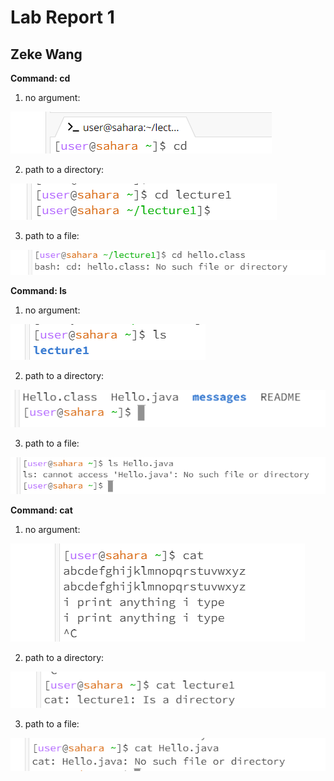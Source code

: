 # Lab Report  1 
## Zeke Wang


**Command: cd**
1. no argument:

![Image](cd1.png)

2. path to a directory:

![Image](cd2.png)

3. path to a file:
   
![Image](cd3.png)


**Command: ls**
1. no argument:

![Image](ls1.png)

2. path to a directory:
   
![Image](ls2.png)

3. path to a file:
   
![Image](ls3.png)

**Command: cat**
1. no argument:
   
![Image](cat1.png)

2. path to a directory:
   
![Image](cat2.png)

3. path to a file:
   
![Image](cat3.png)
